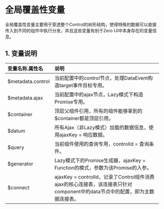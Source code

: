 # 全局覆盖性变量

全局覆盖性变量主要用于穿透整个Control的树形结构，使得特殊的数据可以直接传入到不同的组件中执行分发，并且这些变量有别于Zero UI中本身存在的变量信息。

## 1. 变量说明

| 变量名称.属性名 | 说明 |
| :--- | :--- |
| $metadata.control | 当前配置中的control节点，处理DataEvent构造target事件目标专用。 |
| $metadata.ajax | 当前配置中的ajax节点，Lazy模式下构造Promise专用。 |
| $container | 顶层父组件引用，所有的组件能够拿到的$container都是顶层引用。 |
| $datum | 所有Ajax（非Lazy模式）加载的数据信息，使用ajaxKey = 响应数据。 |
| $query | 当前组件使用的查询专用，controlId = 查询条件。 |
| $generator | Lazy模式下的Promise生成器，ajaxKey = Function的模式，参数为该Promise的入参。 |
| $connect | ajaxKey = controlId，记录了Control组件消费ajax的核心连接表，该连接表只针对component中的data节点中的配置，即为主数据连接表。 |



